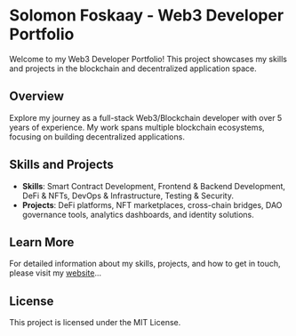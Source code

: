 # Solomon Foskaay - Web3 Developer Portfolio

Welcome to my Web3 Developer Portfolio! This project showcases my skills and projects in the blockchain and decentralized application space.

## Overview

Explore my journey as a full-stack Web3/Blockchain developer with over 5 years of experience. My work spans multiple blockchain ecosystems, focusing on building decentralized applications.

## Skills and Projects

- **Skills**: Smart Contract Development, Frontend & Backend Development, DeFi & NFTs, DevOps & Infrastructure, Testing & Security.
- **Projects**: DeFi platforms, NFT marketplaces, cross-chain bridges, DAO governance tools, analytics dashboards, and identity solutions.

## Learn More

For detailed information about my skills, projects, and how to get in touch, please visit my [website](https://your-website-url.com)...

## License

This project is licensed under the MIT License.